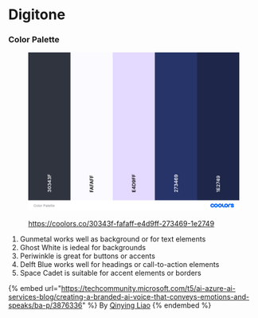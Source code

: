 # Digitone

### Color Palette

<figure><img src="../.gitbook/assets/Color Palette.png" alt=""><figcaption><p><a href="https://coolors.co/30343f-fafaff-e4d9ff-273469-1e2749">https://coolors.co/30343f-fafaff-e4d9ff-273469-1e2749</a><br></p></figcaption></figure>

1. Gunmetal works well as background or for text elements
2. Ghost White is iedeal for backgrounds
3. Periwinkle is great for buttons or accents
4. Delft Blue works well for headings or call-to-action elements
5. Space Cadet is suitable for accent elements or borders





{% embed url="https://techcommunity.microsoft.com/t5/ai-azure-ai-services-blog/creating-a-branded-ai-voice-that-conveys-emotions-and-speaks/ba-p/3876336" %}
By [Qinying Liao](https://techcommunity.microsoft.com/t5/user/viewprofilepage/user-id/175688)
{% endembed %}

